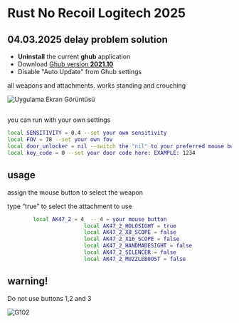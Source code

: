 
# Rust No Recoil Logitech 2025

## 04.03.2025 delay problem solution
- **Uninstall** the current **ghub** application
- Download  [Ghub version **2021.10**](https://logitech-g-hub.tr.uptodown.com/windows/download/4028752 "Ghub 2021.10")
- Disable "Auto Update" from Ghub settings


all weapons and attachments. works standing and crouching

![Uygulama Ekran Görüntüsü](https://user-images.githubusercontent.com/43559704/143996297-681039bf-a738-40e5-9881-5c50638ef14b.gif)


## 
you can run with your own settings

```bash 
local SENSITIVITY = 0.4 --set your own sensitivity
local FOV = 78 --set your own fov
local door_unlocker = nil --switch the "nil" to your preferred mouse button
local key_code = 0 --set your door code here: EXAMPLE: 1234
```

## usage
assign the mouse button to select the weapon

type “true” to select the attachment to use
```bash
        local AK47_2 = 4  -- 4 = your mouse button
						local AK47_2_HOLOSIGHT = true
						local AK47_2_X8_SCOPE = false
						local AK47_2_X16_SCOPE = false
						local AK47_2_HANDMADESIGHT = false
						local AK47_2_SILENCER = false
						local AK47_2_MUZZLEBOOST = false
```
## warning!
Do not use buttons 1,2 and 3


![G102](https://i.imgur.com/D9BmN3A.png)


